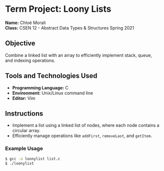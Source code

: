# Term Project: Loony Lists

**Name:** Chloé Morali  
**Class:** CSEN 12 - Abstract Data Types & Structures Spring 2021  

## Objective
Combine a linked list with an array to efficiently implement stack, queue, and indexing operations.

## Tools and Technologies Used
- **Programming Language:** C
- **Environment:** Unix/Linux command line
- **Editor:** Vim

## Instructions
- Implement a list using a linked list of nodes, where each node contains a circular array.
- Efficiently manage operations like `addFirst`, `removeLast`, and `getItem`.

### Example Usage
```bash
$ gcc -o loonylist list.c
$ ./loonylist

